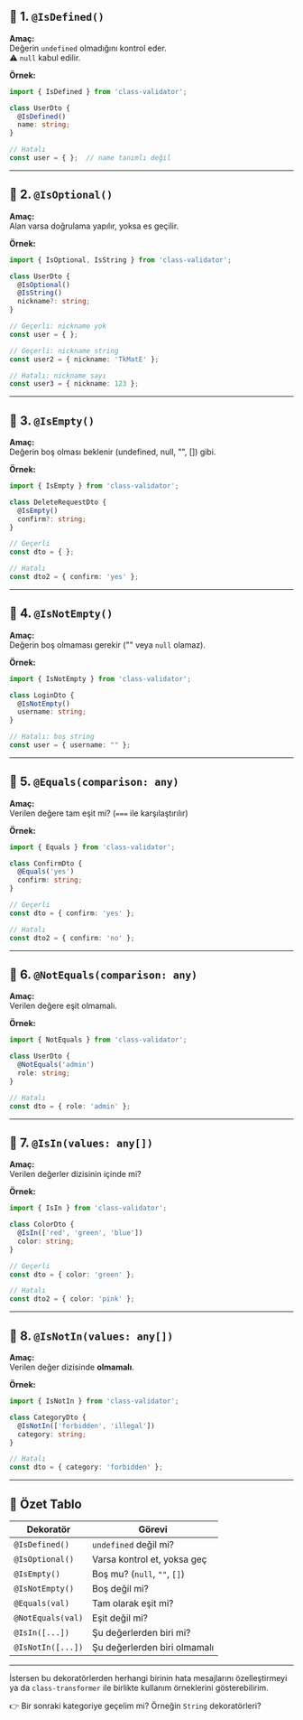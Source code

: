 
## 🎯 **1. `@IsDefined()`**

**Amaç:**  
Değerin `undefined` olmadığını kontrol eder.  
⚠️ `null` kabul edilir.

**Örnek:**

```ts
import { IsDefined } from 'class-validator';

class UserDto {
  @IsDefined()
  name: string;
}
```

```ts
// Hatalı
const user = { };  // name tanımlı değil
```

---

## 🎯 **2. `@IsOptional()`**

**Amaç:**  
Alan varsa doğrulama yapılır, yoksa es geçilir.

**Örnek:**

```ts
import { IsOptional, IsString } from 'class-validator';

class UserDto {
  @IsOptional()
  @IsString()
  nickname?: string;
}
```

```ts
// Geçerli: nickname yok
const user = { };

// Geçerli: nickname string
const user2 = { nickname: 'TkMatE' };

// Hatalı: nickname sayı
const user3 = { nickname: 123 };
```

---

## 🎯 **3. `@IsEmpty()`**

**Amaç:**  
Değerin boş olması beklenir (undefined, null, "", []) gibi.

**Örnek:**

```ts
import { IsEmpty } from 'class-validator';

class DeleteRequestDto {
  @IsEmpty()
  confirm?: string;
}
```

```ts
// Geçerli
const dto = { };

// Hatalı
const dto2 = { confirm: 'yes' };
```

---

## 🎯 **4. `@IsNotEmpty()`**

**Amaç:**  
Değerin boş olmaması gerekir ("" veya `null` olamaz).

**Örnek:**

```ts
import { IsNotEmpty } from 'class-validator';

class LoginDto {
  @IsNotEmpty()
  username: string;
}
```

```ts
// Hatalı: boş string
const user = { username: "" };
```

---

## 🎯 **5. `@Equals(comparison: any)`**

**Amaç:**  
Verilen değere tam eşit mi? (`===` ile karşılaştırılır)

**Örnek:**

```ts
import { Equals } from 'class-validator';

class ConfirmDto {
  @Equals('yes')
  confirm: string;
}
```

```ts
// Geçerli
const dto = { confirm: 'yes' };

// Hatalı
const dto2 = { confirm: 'no' };
```

---

## 🎯 **6. `@NotEquals(comparison: any)`**

**Amaç:**  
Verilen değere eşit olmamalı.

**Örnek:**

```ts
import { NotEquals } from 'class-validator';

class UserDto {
  @NotEquals('admin')
  role: string;
}
```

```ts
// Hatalı
const dto = { role: 'admin' };
```

---

## 🎯 **7. `@IsIn(values: any[])`**

**Amaç:**  
Verilen değerler dizisinin içinde mi?

**Örnek:**

```ts
import { IsIn } from 'class-validator';

class ColorDto {
  @IsIn(['red', 'green', 'blue'])
  color: string;
}
```

```ts
// Geçerli
const dto = { color: 'green' };

// Hatalı
const dto2 = { color: 'pink' };
```

---

## 🎯 **8. `@IsNotIn(values: any[])`**

**Amaç:**  
Verilen değer dizisinde **olmamalı**.

**Örnek:**

```ts
import { IsNotIn } from 'class-validator';

class CategoryDto {
  @IsNotIn(['forbidden', 'illegal'])
  category: string;
}
```

```ts
// Hatalı
const dto = { category: 'forbidden' };
```

---

## 🔄 Özet Tablo

|Dekoratör|Görevi|
|---|---|
|`@IsDefined()`|`undefined` değil mi?|
|`@IsOptional()`|Varsa kontrol et, yoksa geç|
|`@IsEmpty()`|Boş mu? (`null`, `""`, `[]`)|
|`@IsNotEmpty()`|Boş değil mi?|
|`@Equals(val)`|Tam olarak eşit mi?|
|`@NotEquals(val)`|Eşit değil mi?|
|`@IsIn([...])`|Şu değerlerden biri mi?|
|`@IsNotIn([...])`|Şu değerlerden biri olmamalı|

---

İstersen bu dekoratörlerden herhangi birinin hata mesajlarını özelleştirmeyi ya da `class-transformer` ile birlikte kullanım örneklerini gösterebilirim.

👉 Bir sonraki kategoriye geçelim mi? Örneğin `String` dekoratörleri?